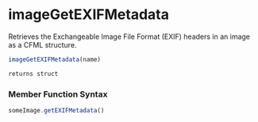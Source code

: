 # imageGetEXIFMetadata

Retrieves the Exchangeable Image File Format (EXIF) headers in an image as a CFML structure.

```javascript
imageGetEXIFMetadata(name)
```

```javascript
returns struct
```
### Member Function Syntax

```javascript
someImage.getEXIFMetadata()
```
